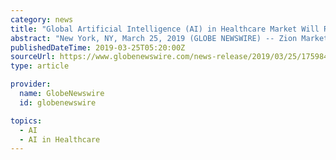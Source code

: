 ```yaml
---
category: news
title: "Global Artificial Intelligence (AI) in Healthcare Market Will Reach USD 17.8 Billion By 2025: Zion Market Research"
abstract: "New York, NY, March 25, 2019 (GLOBE NEWSWIRE) -- Zion Market Research has published a new report titled “Artificial Intelligence (AI) in Healthcare Market by Offering (Hardware, Software, and Services), by Technology (Machine Learning, Context-Aware ..."
publishedDateTime: 2019-03-25T05:20:00Z
sourceUrl: https://www.globenewswire.com/news-release/2019/03/25/1759846/0/en/Global-Artificial-Intelligence-AI-in-Healthcare-Market-Will-Reach-USD-17-8-Billion-By-2025-Zion-Market-Research.html
type: article

provider:
  name: GlobeNewswire
  id: globenewswire

topics:
  - AI
  - AI in Healthcare
---
```


